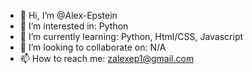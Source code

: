 - 👋 Hi, I’m @Alex-Epstein
- 👀 I’m interested in: Python
- 🌱 I’m currently learning: Python, Html/CSS, Javascript
- 💞️ I’m looking to collaborate on: N/A
- 📫 How to reach me: zalexep1@gmail.com

<!---
Alex-Epstein/Alex-Epstein is a ✨ special ✨ repository because its `README.md` (this file) appears on your GitHub profile.
You can click the Preview link to take a look at your changes.
--->
